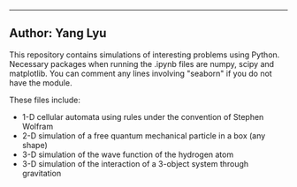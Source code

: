 ----------------
Author: Yang Lyu
----------------
This repository contains simulations of interesting problems using Python. Necessary packages when running the .ipynb files are numpy, scipy and matplotlib. You can comment any lines involving "seaborn" if you do not have the module. 

These files include: 
* 1-D cellular automata using rules under the convention of Stephen Wolfram
* 2-D simulation of a free quantum mechanical particle in a box (any shape)
* 3-D simulation of the wave function of the hydrogen atom 
* 3-D simulation of the interaction of a 3-object system through gravitation
